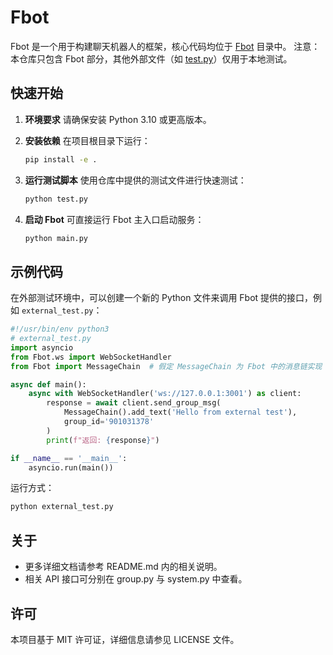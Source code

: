 # Fbot

Fbot 是一个用于构建聊天机器人的框架，核心代码均位于 [Fbot](Fbot) 目录中。
注意：本仓库只包含 Fbot 部分，其他外部文件（如 [test.py](test.py)）仅用于本地测试。

## 快速开始

1. **环境要求**
   请确保安装 Python 3.10 或更高版本。
2. **安装依赖**
   在项目根目录下运行：

   ```sh
   pip install -e .
   ```
3. **运行测试脚本**
   使用仓库中提供的测试文件进行快速测试：

   ```sh
   python test.py
   ```
4. **启动 Fbot**
   可直接运行 Fbot 主入口启动服务：

   ```sh
   python main.py
   ```

## 示例代码

在外部测试环境中，可以创建一个新的 Python 文件来调用 Fbot 提供的接口，例如 `external_test.py`：

```python
#!/usr/bin/env python3
# external_test.py
import asyncio
from Fbot.ws import WebSocketHandler
from Fbot import MessageChain  # 假定 MessageChain 为 Fbot 中的消息链实现

async def main():
    async with WebSocketHandler('ws://127.0.0.1:3001') as client:
        response = await client.send_group_msg(
            MessageChain().add_text('Hello from external test'),
            group_id='901031378'
        )
        print(f"返回: {response}")

if __name__ == '__main__':
    asyncio.run(main())
```

运行方式：

```sh
python external_test.py
```

## 关于

- 更多详细文档请参考 README.md 内的相关说明。
- 相关 API 接口可分别在 group.py 与 system.py 中查看。

## 许可

本项目基于 MIT 许可证，详细信息请参见 LICENSE 文件。
